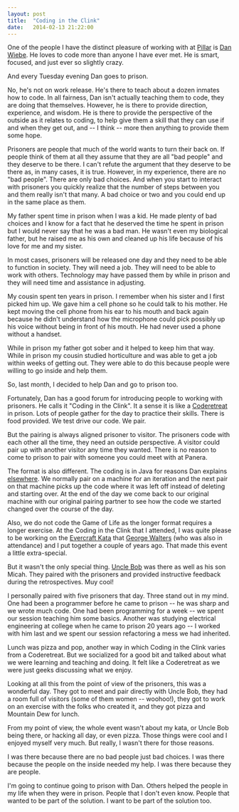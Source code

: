 ```yaml
---
layout: post
title:  "Coding in the Clink"
date:   2014-02-13 21:22:00
---
```


One of the people I have the distinct pleasure of working with at
[Pillar](http://pillartechnology.com/) is [Dan
Wiebe](https://twitter.com/dnwiebe). He loves to code more than anyone I have
ever met. He is smart, focused, and just ever so slightly crazy.

And every Tuesday evening Dan goes to prison.

No, he's not on work release. He's there to teach about a dozen inmates how to
code. In all fairness, Dan isn't actually teaching them to code, they are doing
that themselves. However, he is there to provide direction, experience, and
wisdom.  He is there to provide the perspective of the outside as it relates to
coding, to help give them a skill that they can use if and when they get out,
and -- I think -- more then anything to provide them some hope.

Prisoners are people that much of the world wants to turn their back on. If
people think of them at all they assume that they are all "bad people" and they
deserve to be there. I can't refute the argument that they deserve to be there
as, in many cases, it is true. However, in my experience, there are no "bad
people". There are only bad choices. And when you start to interact with
prisoners you quickly realize that the number of steps between you and them
really isn't that many. A bad choice or two and you could end up in the same
place as them.

My father spent time in prison when I was a kid. He made plenty of bad choices
and I know for a fact that he deserved the time he spent in prison but I would
never say that he was a bad man. He wasn't even my biological father, but he
raised me as his own and cleaned up his life because of his love for me and my
sister.

In most cases, prisoners will be released one day and they need to be able to
function in society. They will need a job. They will need to be able to work
with others. Technology may have passed them by while in prison and they will
need time and assistance in adjusting.

My cousin spent ten years in prison. I remember when his sister and I first
picked him up. We gave him a cell phone so he could talk to his mother. He kept
moving the cell phone from his ear to his mouth and back again because he
didn't understand how the microphone could pick possibly up his voice without
being in front of his mouth. He had never used a phone without a handset.

While in prison my father got sober and it helped to keep him that way. While
in prison my cousin studied horticulture and was able to get a job within weeks
of getting out. They were able to do this because people were willing to go
inside and help them.

So, last month, I decided to help Dan and go to prison too.

Fortunately, Dan has a good forum for introducing people to working with
prisoners. He calls it "Coding in the Clink". It a sense it is like a
[Coderetreat](http://coderetreat.org/) in prison. Lots of people gather for the
day to practice their skills. There is food provided. We test drive our code.
We pair.

But the pairing is always aligned prisoner to visitor. The prisoners code with
each other all the time, they need an outside perspective. A visitor could pair
up with another visitor any time they wanted. There is no reason to come to
prison to pair with someone you could meet with at Panera.

The format is also different. The coding is in Java for reasons Dan explains
[elsewhere](http://javaguys.wordpress.com/2010/10/19/why-java/). We normally
pair on a machine for an iteration and the next pair on that machine picks up
the code where it was left off instead of deleting and starting over. At the
end of the day we come back to our original machine with our original pairing
partner to see how the code we started changed over the course of the day.

Also, we do not code the Game of Life as the longer format requires a longer
exercise. At the Coding in the Clink that I attended, I was quite please to be
working on the [Evercraft Kata](https://github.com/guyroyse/evercraft-kata)
that [George Walters](https://twitter.com/walterg2) (who was also in
attendance) and I put together a couple of years ago. That made this event a
little extra-special.

But it wasn't the only special thing. [Uncle
Bob](http://blog.8thlight.com/uncle-bob/2014/01/20/Marion_Correctional.html)
was there as well as his son Micah. They paired with the prisoners and provided
instructive feedback during the retrospectives. Muy cool!

I personally paired with five prisoners that day. Three stand out in my mind.
One had been a programmer before he came to prison -- he was sharp and we wrote
much code. One had been programming for a week -- we spent our session teaching
him some basics. Another was studying electrical engineering at college when he
came to prison 20 years ago -- I worked with him last and we spent our session
refactoring a mess we had inherited.

Lunch was pizza and pop, another way in which Coding in the Clink varies from a
Coderetreat. But we socialized for a good bit and talked about what we were
learning and teaching and doing. It felt like a Coderetreat as we were just
geeks discussing what we enjoy.

Looking at all this from the point of view of the prisoners, this was a
wonderful day. They got to meet and pair directly with Uncle Bob, they had a
room full of visitors (some of them women -- woohoo!), they got to work on an
exercise with the folks who created it, and they got pizza and Mountain Dew for
lunch.

From my point of view, the whole event wasn't about my kata, or Uncle Bob being
there, or hacking all day, or even pizza. Those things were cool and I enjoyed
myself very much. But really, I wasn't there for those reasons.

I was there because there are no bad people just bad choices. I was there
because the people on the inside needed my help. I was there because they are
people.

I'm going to continue going to prison with Dan. Others helped the people in my
life when they were in prison. People that I don't even know. People that
wanted to be part of the solution. I want to be part of the solution too.
